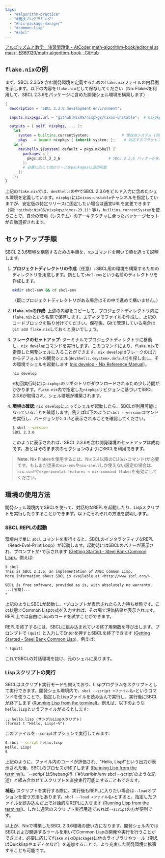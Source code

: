 ```yaml
---
tags:
  - "#algorithm-practice"
  - "#競技プログラミング"
  - "#nix-package-manager"
  - "#common-lisp"
  - "#sbcl"
---
```

[アルゴリズムと数学　演習問題集 - AtCoder](https://atcoder.jp/contests/math-and-algorithm)
[math-algorithm-book/editorial at main · E869120/math-algorithm-book · GitHub](https://github.com/E869120/math-algorithm-book/tree/main/editorial)

## `flake.nix`の例

まず、SBCL 2.3.6を含む開発環境を定義するための`flake.nix`ファイルの内容例を示します。以下の内容を`flake.nix`として保存してください（Nix Flakesを利用して、SBCL 2.3.6をパッケージに含めた開発シェル環境を構築します）:

```nix
{
  description = "SBCL 2.3.6 development environment";

  inputs.nixpkgs.url = "github:NixOS/nixpkgs/nixos-unstable";  # nixpkgsのソース（不安定版を使用）

  outputs = { self, nixpkgs, ... }:
    let
      system = builtins.currentSystem;               # 現在のシステム (例: x86_64-linux)
      pkgs   = import nixpkgs { inherit system; };    # 対応するプラットフォームのnixpkgsをインポート
    in {
      devShells.${system}.default = pkgs.mkShell {
        packages = [
          pkgs.sbcl_2_3_6                      # SBCL 2.3.6 パッケージを含める
        ];
        # 必要に応じて他のツールをpackagesに追加可能
      };
    };
}
```

上記の`flake.nix`では、`devShells`の中でSBCL 2.3.6をビルド入力に含めたシェル環境を定義しています。`nixpkgs`には`nixos-unstable`チャンネルを指定していますが、安定版の特定リリースに固定したい場合は適宜URLを変更できます（例: `"github:NixOS/nixpkgs/nixos-23.11"` 等）。`builtins.currentSystem`を使うことで、自分の環境（システム）のアーキテクチャに合ったパッケージセットが自動選択されます。

## セットアップ手順

SBCL 2.3.6環境を構築するための手順を、`nix`コマンドを用いて順を追って説明します。

1. **プロジェクトディレクトリの作成**（任意）: SBCL用の環境を構築するためのディレクトリを用意します。例として`sbcl-env`という名前のディレクトリを作成します。
    
    ```bash
    mkdir sbcl-env && cd sbcl-env
    ```
    
    （既にプロジェクトディレクトリがある場合はその中で進めて構いません。）
    
2. **`flake.nix`の作成**: 上述の内容をコピーして、プロジェクトディレクトリ内に`flake.nix`という名前で保存します。エディタでファイルを作成し、上記のコードブロックを貼り付けてください。保存後、Gitで管理している場合は`git add flake.nix`しておくと良いでしょう。
    
3. **フレークのセットアップ**: ターミナルでプロジェクトディレクトリに移動し、`nix develop`コマンドを実行します。このコマンドにより、`flake.nix`で定義した開発シェルに入ることができます。`nix develop`はフレークの出力からデフォルトの開発シェル(`devShells.<system>.default`)を探し出し、その環境でシェルを起動します ([nix develop - Nix Reference Manual](https://nix.dev/manual/nix/2.17/command-ref/new-cli/nix3-develop#:~:text=If%20no%20flake%20output%20attribute,the%20following%20flake%20output%20attributes))。
    
    ```bash
    nix develop
    ```
    
    ※初回実行時には`nixpkgs`のリポジトリがダウンロードされるため少し時間がかかります。`flake.nix`内で指定した`nixpkgs`リビジョンに基づいてSBCL 2.3.6が取得され、シェル環境が構築されます。
    
4. **環境の確認**: `nix develop`によってシェルが起動したら、SBCLが利用可能になっていることを確認します。例えば以下のように`sbcl --version`コマンドを実行し、バージョンが`2.3.6`と表示されることを確認してください。
    
    ```bash
    $ sbcl --version
    SBCL 2.3.6
    ```
    
    このように表示されれば、SBCL 2.3.6を含む開発環境のセットアップは成功です。あとはそのまま次のセクションのようにSBCLを利用できます。
    

> **Note:** Nix Flakesを使用するには、Nix 2.4以降のCLI(`nix`コマンド)が必要です。もしまだ従来の`nix-env`や`nix-shell`しか使えない設定の場合は、`nix.conf`で`experimental-features = nix-command flakes`を有効にしてください。

## 環境の使用方法

開発シェル環境内でSBCLを使って、対話的なREPLを起動したり、Lispスクリプトを実行したりすることができます。以下にそれぞれの方法を説明します。

### SBCL REPLの起動

環境内で単に `sbcl` コマンドを実行すると、SBCLのインタラクティブなREPL（Read-Eval-Print Loop）が起動します。起動時にはSBCLのバナーが表示され、プロンプトが`*`で示されます ([Getting Started - Steel Bank Common Lisp](https://www.sbcl.org/getting.html#:~:text=Make%20sure%20that%20,produce%20a%20banner%20like%20this))。例えば:

```bash
$ sbcl
This is SBCL 2.3.6, an implementation of ANSI Common Lisp.
More information about SBCL is available at <http://www.sbcl.org/>.

SBCL is free software, provided as is, with absolutely no warranty.
...[省略]...
*
```

上記のようにSBCLが起動し、`*`プロンプトが表示されたら入力待ち状態です。この状態でCommon Lispの式を入力すれば、その場で評価結果が表示されます。REPL上では自由にLispのコードを試すことができます。

REPLを終了するには、SBCLに組み込まれている終了用関数を呼び出します。プロンプトで `(quit)` と入力してEnterを押すとSBCLを終了できます ([Getting Started - Steel Bank Common Lisp](https://www.sbcl.org/getting.html#:~:text=))。例えば:

```lisp
* (quit)
```

これでSBCLの対話環境を抜け、元のシェルに戻ります。

### Lispスクリプトの実行

SBCLはスクリプト実行モードも備えており、Lispプログラムをスクリプトとして実行できます。開発シェル環境内で、`sbcl --script <ファイル名>`というコマンドを使うことで、指定したLispファイルを読み込んで実行し、実行後にSBCLが終了します ([Running Lisp from the terminal](https://comp-348.github.io/lisp-running-from-terminal.html#:~:text=The%20first%20of%20the%20two,your%20terminal%2C%20and%20then%20exit))。例えば、以下のような`hello.lisp`というファイルがあるとします:

```common-lisp
;; hello.lisp (サンプルLispスクリプト)
(format t "Hello, Lisp!~%")
```

このファイルを`--script`オプションで実行してみます:

```bash
$ sbcl --script hello.lisp
Hello, Lisp!
$
```

上記のように、ファイル内のコードが評価され、"Hello, Lisp!"という出力が表示された後、SBCLのプロセスが終了します ([Running Lisp from the terminal](https://comp-348.github.io/lisp-running-from-terminal.html#:~:text=%24%20sbcl%20,))。`--script`はShebang行（`#!/usr/bin/env sbcl --script`のような記述）と組み合わせてスクリプトを直接実行可能にすることもできます。

**補足:** スクリプトを実行する際に、実行後もREPLに入りたい場合は`--load`オプションを使う方法もあります。`sbcl --load <ファイル名>`とすると、指定したファイルを読み込んだ上で対話的なREPLに入ります ([Running Lisp from the terminal](https://comp-348.github.io/lisp-running-from-terminal.html#:~:text=If%20you%20use%20%60,can%20interact%20with%20your%20program))。しかし通常のスクリプト実行用途であれば`--script`の方が便利です。

以上が、Nixで構築したSBCL 2.3.6環境の使い方になります。開発シェル内ではSBCLおよび関連するツールを用いてCommon Lispの開発や実行を行うことができます。必要に応じて`flake.nix`の`packages`に他のライブラリやツール（例えばQuicklispやエディタなど）を追加することで、より充実した開発環境に拡張することも可能です。